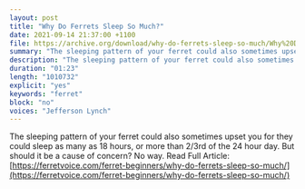 ```yaml
---
layout: post
title: "Why Do Ferrets Sleep So Much?"
date: 2021-09-14 21:37:00 +1100
file: https://archive.org/download/why-do-ferrets-sleep-so-much/Why%20Do%20Ferrets%20Sleep%20So%20Much.mp3
summary: "The sleeping pattern of your ferret could also sometimes upset you for they could sleep as many as 18 hours, or more than 2/3rd of the 24 hour day."
description: "The sleeping pattern of your ferret could also sometimes upset you for they could sleep as many as 18 hours, or more than 2/3rd of the 24 hour day. But should it be a cause of concern? No way. Read Full Article: <a href='https://ferretvoice.com/ferret-beginners/why-do-ferrets-sleep-so-much/'>https://ferretvoice.com/ferret-beginners/why-do-ferrets-sleep-so-much/</a>"
duration: "01:23" 
length: "1010732"
explicit: "yes" 
keywords: "ferret"
block: "no" 
voices: "Jefferson Lynch"
---
```


The sleeping pattern of your ferret could also sometimes upset you for they could sleep as many as 18 hours, or more than 2/3rd of the 24 hour day. But should it be a cause of concern? No way. Read Full Article: [https://ferretvoice.com/ferret-beginners/why-do-ferrets-sleep-so-much/](https://ferretvoice.com/ferret-beginners/why-do-ferrets-sleep-so-much/)

